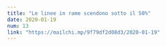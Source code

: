 ```yaml
---
title: "Le linee in rame scendono sotto il 50%"
date: 2020-01-19
num: 13
link: "https://mailchi.mp/9f79df2d08d3/2020-01-19"
---
```

